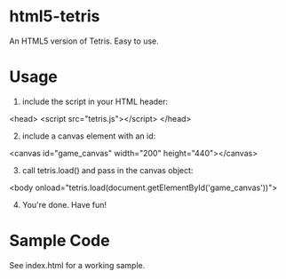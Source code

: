 html5-tetris
============

An HTML5 version of Tetris. Easy to use.

Usage
=====
1. include the script in your HTML header:

&lt;head&gt;
  &lt;script src="tetris.js"&gt;&lt;/script&gt;
&lt;/head&gt;

2. include a canvas element with an id:

&lt;canvas id="game_canvas" width="200" height="440"&gt;&lt;/canvas&gt;

3. call tetris.load() and pass in the canvas object:

&lt;body onload="tetris.load(document.getElementById('game_canvas'))"&gt;

4. You're done. Have fun!

Sample Code
===========

See index.html for a working sample.